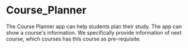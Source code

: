 # Course_Planner
The Course Planner app can help students plan their study. The app can show a course's information. We specifically provide information of next course, which courses has this course as pre-requisite. 

